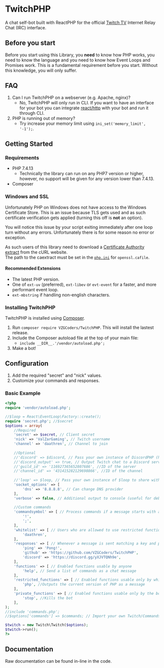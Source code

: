 TwitchPHP
====

A chat self-bot built with ReactPHP for the official [Twitch TV](https://www.twitch.tv) Internet Relay Chat (IRC) interface.

## Before you start

Before you start using this Library, you **need** to know how PHP works, you need to know the language and you need to know how Event Loops and Promises work. This is a fundamental requirement before you start. Without this knowledge, you will only suffer.

## FAQ

1. Can I run TwitchPHP on a webserver (e.g. Apache, nginx)?
    - No, TwitchPHP will only run in CLI. If you want to have an interface for your bot you can integrate [react/http](https://github.com/ReactPHP/http) with your bot and run it through CLI.
2. PHP is running out of memory?
	- Try increase your memory limit using `ini_set('memory_limit', '-1');`.

## Getting Started

### Requirements

- PHP 7.4.13
	- Technically the library can run on any PHP7 version or higher, however, no support will be given for any version lower than 7.4.13.
- Composer

### Windows and SSL

Unfortunately PHP on Windows does not have access to the Windows Certificate Store. This is an issue because TLS gets used and as such certificate verification gets applied (turning this off is **not** an option).

You will notice this issue by your script exiting immediately after one loop turn without any errors. Unfortunately there is for some reason no error or exception.

As such users of this library need to download a [Certificate Authority extract](https://curl.haxx.se/docs/caextract.html) from the cURL website.<br>
The path to the caextract must be set in the [`php.ini`](https://secure.php.net/manual/en/openssl.configuration.php) for `openssl.cafile`.

#### Recommended Extensions

- The latest PHP version.
- One of `ext-uv` (preferred), `ext-libev` or `evt-event` for a faster, and more performant event loop.
- `ext-mbstring` if handling non-english characters.

### Installing TwitchPHP

TwitchPHP is installed using [Composer](https://getcomposer.org).

1. Run `composer require VZGCoders/TwitchPHP`. This will install the lastest release.
2. Include the Composer autoload file at the top of your main file:
	- `include __DIR__.'/vendor/autoload.php';`
3. Make a bot!

## Configuration

1. Add the required "secret" and "nick" values.
2. Customize your commands and responses.

### Basic Example

```php
<?php
require 'vendor/autoload.php';

//$loop = React\EventLoop\Factory::create();
require 'secret.php'; //$secret
$options = array(
	//Required
	'secret' => $secret, // Client secret
	'nick' => 'ValZarGaming', // Twitch username
	'channel' => 'daathren', // Channel to join
	
	//Optional
	//'discord' => $discord, // Pass your own instance of DiscordPHP (https://github.com/discord-php/DiscordPHP)	
	//'discord_output' => true, // Output Twitch chat to a Discord server's channel
	//'guild_id' => '116927365652807686', //ID of the server
	//'channel_id' => '431415282129698866', //ID of the channel
	
	//'loop' => $loop, // Pass your own instance of $loop to share with other ReactPHP applications
	'socket_options' => [
        'dns' => '8.8.8.8', // Can change DNS provider
	],
	'verbose' => false, // Additional output to console (useful for debugging)
	
	//Custom commands
	'commandsymbol' => [ // Process commands if a message starts with a prefix in this array
		'!',
		';',
	],
	'whitelist' => [ // Users who are allowed to use restricted functions
		'daathren',
	],
	'responses' => [ // Whenever a message is sent matching a key and prefixed with a command symbol, reply with the defined value
		'ping' => 'Pong!',
		'github' => 'https://github.com/VZGCoders/TwitchPHP',
		'discord' => 'https://discord.gg/yXJVTQNh9e',
	],
	'functions' => [ // Enabled functions usable by anyone
		'help', // Send a list of commands as a chat message
	],
	'restricted_functions' => [ // Enabled functions usable only by whitelisted users
		'php', //Outputs the current version of PHP as a message
	],
	'private_functions' => [ // Enabled functions usable only by the bot owner sharing the same username as the bot
		'stop', //Kills the bot
	],
);
//include 'commands.php';
//$options['commands'] => $commands; // Import your own Twitch/Commands object to add additional functions

$twitch = new Twitch\Twitch($options);
$twitch->run();
?>
```

## Documentation

Raw documentation can be found in-line in the code.
